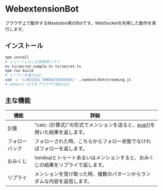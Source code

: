 # WebextensionBot

ブラウザ上で動作するMastodon用のBotです。WebSocketを利用した動作を実行します。

## インストール

```bash
npm install
# ミュートしたい正規表現リスト
mv ts/secret-sample.ts ts/secret.ts
npm run build
# トークンを書き込む
sed -i 's/ACCESS_TOKEN/XXXXXXXX/' ./webext/botstreaming.js
# webext/ 以下をブラウザで読み込む
```

## 主な機能

| 機能               | 詳細                                                                                   |
| ----------------- | -------------------------------------------------------------------------------------- |
| 計算               | "calc: (計算式)"の形式でメンションを送ると、[eval()](ts/evalcalc.ts)を用いた結果を返します。    |
| フォローバック      | フォローされた時、こちらからフォロー状態でなければフォローを返します。                             |
| おみくじ           | !omikujiとトゥートあるいはメンションすると、おみくじの結果をリプライで返します。                   |
| リプライ           | メンションを受け取った時、複数のパターンからランダムな内容を返信します。                           |
